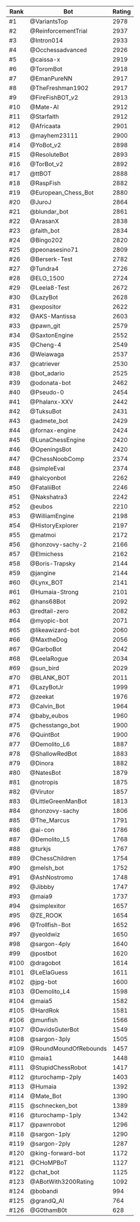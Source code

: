 Rank|Bot|Rating
---|---|---
#1|@VariantsTop|2978
#2|@ReinforcementTrial|2937
#3|@Intron014|2933
#4|@Occhessadvanced|2926
#5|@caissa-x|2919
#6|@ToromBot|2918
#7|@EmanPureNN|2917
#8|@TheFreshman1902|2917
#9|@FireFishBOT_v2|2913
#10|@Mate-AI|2912
#11|@Starfaith|2912
#12|@Africaata|2901
#13|@mayhem23111|2900
#14|@YoBot_v2|2898
#15|@ResoluteBot|2893
#16|@TorBot_v2|2892
#17|@ttBOT|2888
#18|@RaspFish|2882
#19|@European_Chess_Bot|2880
#20|@JuroJ|2864
#21|@blundar_bot|2861
#22|@ArasanX|2838
#23|@faith_bot|2834
#24|@Bingo202|2820
#25|@peonasesino71|2809
#26|@Berserk-Test|2782
#27|@Tundra4|2726
#28|@ELO_1500|2724
#29|@Leela8-Test|2672
#30|@LazyBot|2628
#31|@expositor|2622
#32|@AKS-Mantissa|2603
#33|@pawn_git|2579
#34|@SaxtonEngine|2552
#35|@Cheng-4|2549
#36|@Weiawaga|2537
#37|@catriever|2530
#38|@bot_adario|2525
#39|@odonata-bot|2462
#40|@Pseudo-0|2454
#41|@Phalanx-XXV|2442
#42|@TuksuBot|2431
#43|@admete_bot|2429
#44|@fornax-engine|2424
#45|@LunaChessEngine|2420
#46|@OpeningsBot|2420
#47|@ChessNoobComp|2374
#48|@simpleEval|2374
#49|@halcyonbot|2262
#50|@FataliiBot|2246
#51|@Nakshatra3|2242
#52|@eubos|2210
#53|@WilliamEngine|2198
#54|@HistoryExplorer|2197
#55|@matmoi|2172
#56|@honzovy-sachy-2|2166
#57|@Elmichess|2162
#58|@Boris-Trapsky|2144
#59|@jangine|2144
#60|@Lynx_BOT|2141
#61|@Humaia-Strong|2101
#62|@hans68Bot|2092
#63|@redtail-zero|2082
#64|@myopic-bot|2071
#65|@likeawizard-bot|2060
#66|@MaxtheDog|2056
#67|@GarboBot|2042
#68|@LeelaRogue|2034
#69|@sun_bird|2029
#70|@BLANK_BOT|2011
#71|@LazyBotJr|1999
#72|@zeekat|1976
#73|@Calvin_Bot|1964
#74|@baby_eubos|1960
#75|@chesstango_bot|1900
#76|@QuintBot|1900
#77|@Demolito_L6|1887
#78|@ShallowRedBot|1883
#79|@Dinora|1882
#80|@NatesBot|1879
#81|@notropis|1875
#82|@Virutor|1857
#83|@LittleGreenManBot|1813
#84|@honzovy-sachy|1806
#85|@The_Marcus|1791
#86|@ai-con|1786
#87|@Demolito_L5|1768
#88|@turkjs|1767
#89|@ChessChildren|1754
#90|@melsh_bot|1752
#91|@AshNostromo|1748
#92|@Jibbby|1747
#93|@maia9|1737
#94|@simplexitor|1657
#95|@ZE_ROOK|1654
#96|@Trollfish-Bot|1652
#97|@yeoldwiz|1650
#98|@sargon-4ply|1640
#99|@postbot|1620
#100|@dragobot|1614
#101|@LeElaGuess|1611
#102|@jpg-bot|1600
#103|@Demolito_L4|1598
#104|@maia5|1582
#105|@HardRok|1581
#106|@munfish|1566
#107|@DavidsGuterBot|1549
#108|@sargon-3ply|1505
#109|@RoundMoundOfRebounds|1457
#110|@maia1|1448
#111|@StupidChessRobot|1417
#112|@turochamp-2ply|1403
#113|@Humaia|1392
#114|@Mate_Bot|1390
#115|@schnecken_bot|1389
#116|@turochamp-1ply|1342
#117|@pawnrobot|1296
#118|@sargon-1ply|1290
#119|@sargon-2ply|1287
#120|@king-forward-bot|1172
#121|@CHoMPBoT|1127
#122|@chat_bot|1125
#123|@ABotWith3200Rating|1092
#124|@bobandi|994
#125|@grandQ_AI|764
#126|@G0thamB0t|628
